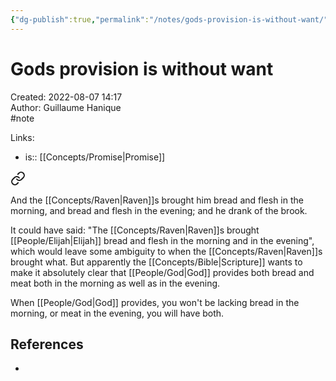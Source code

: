 ```yaml
---
{"dg-publish":true,"permalink":"/notes/gods-provision-is-without-want/"}
---
```


# Gods provision is without want

Created: 2022-08-07 14:17  
Author: Guillaume Hanique  
#note

Links:

- is:: [[Concepts/Promise\|Promise]]


<div class="transclusion internal-embed is-loaded"><a class="markdown-embed-link" href="/scripture/kjv/1-kings-kjv/1-kings-17-kjv/1-kings-17-6-kjv/" aria-label="Open link"><svg xmlns="http://www.w3.org/2000/svg" width="24" height="24" viewBox="0 0 24 24" fill="none" stroke="currentColor" stroke-width="2" stroke-linecap="round" stroke-linejoin="round" class="svg-icon lucide-link"><path d="M10 13a5 5 0 0 0 7.54.54l3-3a5 5 0 0 0-7.07-7.07l-1.72 1.71"></path><path d="M14 11a5 5 0 0 0-7.54-.54l-3 3a5 5 0 0 0 7.07 7.07l1.71-1.71"></path></svg></a><div class="markdown-embed">



And the [[Concepts/Raven\|Raven]]s brought him bread and flesh in the morning, and bread and flesh in the evening; and he drank of the brook.


</div></div>


It could have said: "The [[Concepts/Raven\|Raven]]s brought [[People/Elijah\|Elijah]] bread and flesh in the morning and in the evening", which would leave some ambiguity to when the [[Concepts/Raven\|Raven]]s brought what. But apparently the [[Concepts/Bible\|Scripture]] wants to make it absolutely clear that [[People/God\|God]] provides both bread and meat both in the morning as well as in the evening.

When [[People/God\|God]] provides, you won't be lacking bread in the morning, or meat in the evening, you will have both.

## References

- 
